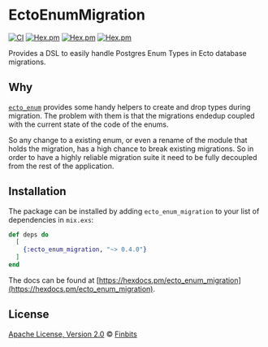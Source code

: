 # EctoEnumMigration

[![CI](https://github.com/Finbits/ecto_enum_migration/workflows/CI/badge.svg?branch=master)](https://github.com/Finbits/ecto_enum_migration/actions)
[![Hex.pm](https://img.shields.io/hexpm/v/ecto_enum_migration)][hex-url]
[![Hex.pm](https://img.shields.io/hexpm/l/ecto_enum_migration)][hex-url]
[![Hex.pm](https://img.shields.io/hexpm/dt/ecto_enum_migration)][hex-url]

Provides a DSL to easily handle Postgres Enum Types in Ecto database migrations.

## Why

[`ecto_enum`](https://github.com/gjaldon/ecto_enum) provides some handy helpers to create and drop types during migration.
The problem with them is that the migrations endedup coupled with the current state
of the code of the enums.

So any change to a existing enum, or even a rename of the module that holds the
migration, has a high chance to break existing migrations. So in order to have a
highly reliable migration suite it need to be fully decoupled from the rest of
the application.

## Installation

The package can be installed by adding `ecto_enum_migration` to your list of dependencies in `mix.exs`:

```elixir
def deps do
  [
    {:ecto_enum_migration, "~> 0.4.0"}
  ]
end
```

The docs can be found at [https://hexdocs.pm/ecto_enum_migration](https://hexdocs.pm/ecto_enum_migration).

## License

[Apache License, Version 2.0](LICENSE) © [Finbits](https://github.com/Finbits)

[hex-url]: https://hex.pm/packages/ecto_enum_migration
